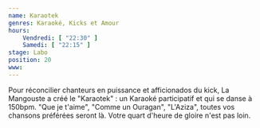 ```yaml
---
name: Karaotek
genres: Karaoké, Kicks et Amour
hours:
    Vendredi: [ "22:30" ]
    Samedi: [ "22:15" ]
stage: Labo
position: 20
www:
---
```

Pour réconcilier chanteurs en puissance et afficionados du kick, La Mangouste a créé le "Karaotek" : un Karaoké participatif et qui se danse à 150bpm. "Que je t'aime", "Comme un Ouragan", "L'Aziza", toutes vos chansons préférées seront là. Votre quart d'heure de gloire n'est pas loin.

